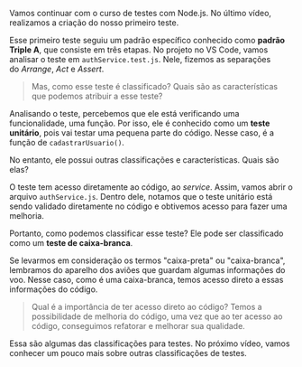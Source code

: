 Vamos continuar com o curso de testes com Node.js. No último vídeo, realizamos a criação do nosso primeiro teste.

Esse primeiro teste seguiu um padrão específico conhecido como **padrão Triple A**, que consiste em três etapas. No projeto no VS Code, vamos analisar o teste em `authService.test.js`. Nele, fizemos as separações do _Arrange_, _Act_ e _Assert_.

> Mas, como esse teste é classificado? Quais são as características que podemos atribuir a esse teste?

Analisando o teste, percebemos que ele está verificando uma funcionalidade, uma função. Por isso, ele é conhecido como um **teste unitário**, pois vai testar uma pequena parte do código. Nesse caso, é a função de `cadastrarUsuario()`.

No entanto, ele possui outras classificações e características. Quais são elas?

O teste tem acesso diretamente ao código, ao _service_. Assim, vamos abrir o arquivo `authService.js`. Dentro dele, notamos que o teste unitário está sendo validado diretamente no código e obtivemos acesso para fazer uma melhoria.

Portanto, como podemos classificar esse teste? Ele pode ser classificado como um **teste de caixa-branca**.

Se levarmos em consideração os termos "caixa-preta" ou "caixa-branca", lembramos do aparelho dos aviões que guardam algumas informações do voo. Nesse caso, como é uma caixa-branca, temos acesso direto a essas informações do código.

> Qual é a importância de ter acesso direto ao código? Temos a possibilidade de melhoria do código, uma vez que ao ter acesso ao código, conseguimos refatorar e melhorar sua qualidade.

Essa são algumas das classificações para testes. No próximo vídeo, vamos conhecer um pouco mais sobre outras classificações de testes.